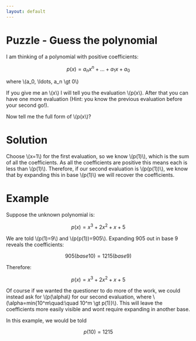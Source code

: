 ```yaml
---
layout: default
---
```


# Puzzle - Guess the polynomial

I am thinking of a polynomial with positive coefficients:

$$p(x)=a_n x^n+\ldots + a_1 x + a_0$$

where \\(a_0, \ldots, a_n \gt 0\\)

If you give me an \\(x\\) I will tell you the evaluation \\(p(x\\). After that you can have one more evaluation (Hint: you know the previous evaluation before your second go!).

Now tell me the full form of \\(p(x\\)?

# Solution

Choose \\(x=1\\) for the first evaluation, so we know \\(p(1)\\), which is the sum of all the coefficients. As all the coefficients are positive this means each is less than \\(p(1)\\). Therefore, if our second evaluation is \\(p(p(1))\\), we know that by expanding this in base \\(p(1)\\) we will recover the coefficients.

# Example

Suppose the unknown polynomial is:

$$p(x)=x^3+2x^2+x+5$$

We are told \\(p(1)=9\\) and \\(p(p(1))=905\\). Expanding 905 out in base 9 reveals the coefficients:

$$
905 (base 10) = 1215 (base 9)
$$

Therefore:

$$p(x)=x^3+2x^2+x+5$$

Of course if we wanted the questioner to do more of the work, we could instead ask for \\(p(\alpha\\) for our second evaluation, where \\(\alpha=min\{10^m\quad:\quad 10^m \gt p(1)\}\\). This will leave the coefficients more easily visible and wont require expanding in another base.

In this example, we would be told

$$p(10)=1215$$